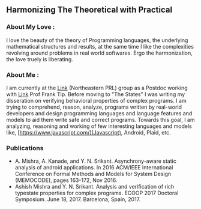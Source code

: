 ## Harmonizing The Theoretical with Practical

### About My Love :
I love the beauty of the theory of Programming languages, the underlying mathematical structures and results, at the same time I like the complexities revolving around problems in real world softwares. Ergo the harmonization, the love truely is liberating.  



### About Me :
I am currently at the [Link](http://prl.ccs.neu.edu/) (Northeastern PRL) group as a Postdoc working with [Link](http://www.franktip.org/) Prof Frank Tip. Before moving to "The States" I was writing my disseration on verifying behavioral properties of complex programs.
I am trying to comprehend, reason, analyze, programs written by real-world developers and design programming languages and language features and models to aid them write safe and correct programs. Towards this goal, I am analyzing, reasoning and working of few interesting languages and models like, [https://www.javascript.com/](Javascript), Android, Plaid, etc.  




### Publications
- A. Mishra, A. Kanade, and Y. N. Srikant. Asynchrony-aware static analysis of android applications. In 2016 ACM/IEEE International Conference on Formal Methods and Models for System Design (MEMOCODE), pages 163-172, Nov 2016.
- Ashish Mishra and Y. N. Srikant. Analysis and verification of rich typestate properties for complex programs. ECOOP 2017 Doctoral Symposium. June 18, 2017. Barcelona, Spain, 2017.


